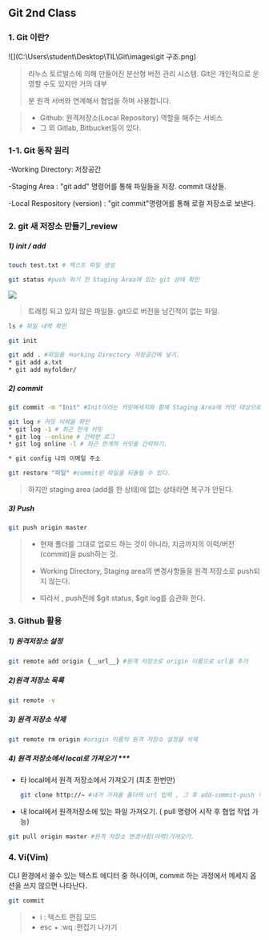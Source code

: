 

## Git 2nd Class 

### 1. Git 이란?

![](C:\Users\student\Desktop\TIL\Git\images\git 구조.png)

>  리누스 토르발스에 의해 만들어진 분산형 버전 관리 시스템.  Git은 개인적으로 운영할 수도 있지만 거의 대부
>
> 분 원격 서버와 연계해서 협업을 하며 사용합니다.

> * Github:  원격저장소(Local Repository) 역할을 해주는 서비스 
> * 그 외 Gitlab, Bitbucket등이 있다.

### 1-1. Git 동작 원리

-Working Directory: 저장공간

-Staging Area : "git add" 명령어를 통해 파일들을 저장. commit 대상들. 

 -Local Respository (version) : "git commit"명령어를 통해 로컬 저장소로 보낸다.



### 2. git 새 저장소 만들기_review 

##### 1) init / add

```bash
touch test.txt # 텍스트 파일 생성 

git status #push 하기 전 Staging Area에 있는 git 상태 확인

```

![](C:\Users\student\Desktop\TIL\Git\images\200410_1.JPG)

> 트래킹 되고 있지 않은 파일들.
> git으로 버전을 남긴적이 없는 파일.

```bash
ls # 파일 내역 확인

git init 

git add . #파일을 ㅉorking Directory 저장공간에 넣기.
* git add a.txt 
* git add myfolder/ 
```



##### 2) commit 

``` bash
git commit -m "Init" #Init이라는 커밋메세지와 함께 Staging Area에 커밋 대상으로 옮김.

git log # 커밋 이력을 확인
* git log -1 # 최근 한개 커밋
* git log --online # 간략한 로그
* git log online -l # 최근 한개의 커밋을 간략하기.

* git config 나의 이메일 주소


```

```bash
git restore "파일" #commit된 파일을 되돌릴 수 있다. 
```

>  하지만 staging area (add를 한 상태)에 없는 상태라면 복구가 안된다.



##### 3) Push

``` bash
git push origin master
```

> * 현재 폴더를 그대로 업로드 하는 것이 아니라, 지금까지의 이력/버전(commit)을 push하는 것.
>
> * Working Directory, Staging area의 변경사항들을 원격 저장소로 push되지 않는다.
> * 따라서 ,  push전에  $git status, $git log를 습관화 한다.



### 3. Github 활용

##### 1) 원격저장소 설정

```bash
git remote add origin {__url__} #원격 저장소로 origin 이름으로 url을 추가
```

##### 2)원격 저장소 목록

``` bash
git remote -v
```

##### 3) 원격 저장소 삭제

``` bash
git remote rm origin #origin 이름의 원격 저장소 설정을 삭제
```

##### 4) 원격 저장소에서 local로 가져오기  ***

* 타 local에서 원격 저장소에서 가져오기 (최초 한번만)

  ```bash
  git clone http://~ #내가 가져올 폴더의 url 입력 , 그 후 add-commit-push 작업 가능 
  ```

* 내 local에서 원격저장소에 있는 파일 가져오기. ( pull 명령어 시작 후 협업 작업 가능)

``` bash
git pull origin master #원격 저장소 변경사항(이력)가져오기. 
```

### 4. Vi(Vim)

CLI 환경에서 쓸수 있는 텍스트 에디터 중 하나이며,  commit 하는 과정에서 메세지 옵션을 쓰지 않으면 나타난다.

``` bash
git commit
```

> * i   : 텍스트 편집 모드
> * esc + :wq  :편집기 나가기